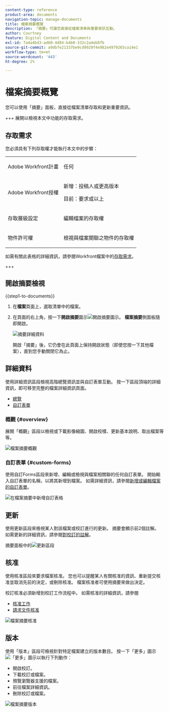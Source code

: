 ```yaml
---
content-type: reference
product-area: documents
navigation-topic: manage-documents
title: 檔案摘要概覽
description: 「摘要」可讓您直接從檔案清單與重要資訊互動。
author: Courtney
feature: Digital Content and Documents
exl-id: 7a4a4bd3-ad60-4d84-b4b0-332c2a4eb8fb
source-git-commit: a9dbfe21337be9cd9929f4e982e4979265ca14e1
workflow-type: tm+mt
source-wordcount: '443'
ht-degree: 2%

---
```


# 檔案摘要概覽

<!--Audited: April, 2024-->

您可以使用「摘要」面板，直接從檔案清單存取和更新重要資訊。


+++ 展開以檢視本文中功能的存取需求。


## 存取需求

您必須具有下列存取權才能執行本文中的步驟：

<table style="table-layout:auto"> 
 <col> 
 </col> 
 <col> 
 </col> 
 <tbody> 
  <tr> 
   <td role="rowheader">Adobe Workfront計畫</td> 
   <td> <p> 任何</p> </td> 
  </tr> 
  <tr> 
   <td role="rowheader">Adobe Workfront授權</td> 
   <td> <p>新增：投稿人或更高版本</p> 
   <p>目前：要求或以上</p>
   </td> 
  </tr> 
  <tr data-mc-conditions=""> 
   <td role="rowheader">存取層級設定</td> 
   <td> <p>編輯檔案的存取權</p>  </td> 
  </tr> 
  <tr data-mc-conditions=""> 
   <td role="rowheader">物件許可權</td> 
   <td> <p>檢視與檔案關聯之物件的存取權</p> </td> 
  </tr> 
 </tbody> 
</table>

如需有關此表格的詳細資訊，請參閱Workfront檔案中的[存取需求](/help/quicksilver/administration-and-setup/add-users/access-levels-and-object-permissions/access-level-requirements-in-documentation.md)。

+++

## 開啟摘要檢視

{{step1-to-documents}}

1. 在&#x200B;**檔案**&#x200B;頁面上，選取清單中的檔案。

1. 在頁面的右上角，按一下&#x200B;**開啟摘要**&#x200B;圖示![開啟摘要圖示](assets/qs-summary-in-new-toolbar-small.png)。 **檔案摘要**&#x200B;側面板隨即開啟。

   ![摘要詳細資料](assets/document-summary-panel.png)

   開啟「摘要」後，它仍會在此頁面上保持開啟狀態（即使您按一下其他檔案），直到您手動關閉它為止。


## 詳細資料

使用詳細資訊區段檢視高階總覽資訊並與自訂表單互動。 按一下區段頂端的詳細資訊，即可移至完整的檔案詳細資訊頁面。

* [總覽](#overview)
* [自訂表單](#custom-forms)

### 概觀 {#overview}

展開「概觀」區段以檢視或下載影像縮圖、開啟校樣、更新基本說明、取出檔案等等。

![檔案摘要概觀](assets/details-section.png)

### 自訂表單 {#custom-forms}

使用自訂Forms區段來新增、編輯或檢視與檔案相關聯的任何自訂表單。 開始輸入自訂表單的名稱，以將其新增到檔案。 如需詳細資訊，請參閱[新增或編輯檔案的自訂表單](../../documents/managing-documents/add-custom-form-documents.md)。

![在檔案摘要中新增自訂表格](assets/custom-forms-section.png)

## 更新

使用更新區段來檢視某人對該檔案或校訂進行的更新。 摘要會顯示前2個註解。 如需更新的詳細資訊，請參閱[對校訂的註解](../../review-and-approve-work/proofing/reviewing-proofs-within-workfront/comment-on-a-proof/comment-on-proof.md)。

摘要面板中的![更新區段](assets/updates-section.png)

## 核准

使用核准區段來要求檔案核准。 您也可以提醒某人有關核准的資訊、重新提交核准並取消先前的決定，或刪除核准。 檔案核准者可使用摘要來做出決定。

校訂核准必須新增到校訂工作流程中。 如需核准的詳細資訊，請參閱

* [核准工作](../../review-and-approve-work/manage-approvals/approving-work.md)
* [請求文件核准](../../review-and-approve-work/manage-approvals/request-document-approvals.md)

![檔案摘要核准](assets/approvals-section.png)

## 版本

使用「版本」區段可檢視針對特定檔案建立的版本數目。 按一下「更多」圖示![「更多」圖示](assets/more-icon.png)以執行下列動作：

* 開啟校訂。
* 下載校訂或檔案。
* 預覽瀏覽器支援的檔案。
* 前往檔案詳細資訊。
* 刪除校訂或檔案。

![檔案摘要版本](assets/versions-section.png)
